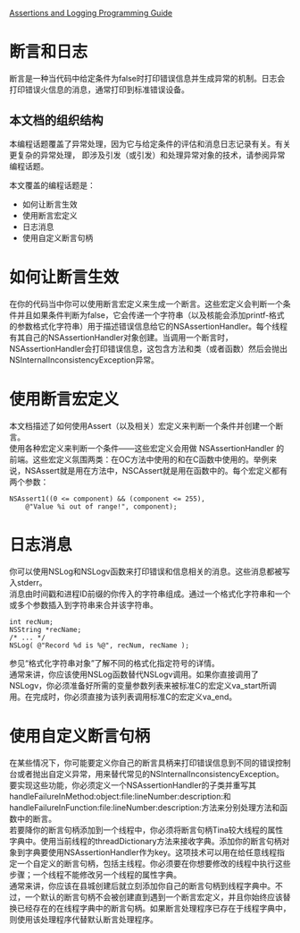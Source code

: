 [Assertions and Logging Programming Guide](https://developer.apple.com/library/archive/documentation/Cocoa/Conceptual/Assertions/Assertions.html#//apple_ref/doc/uid/10000014i)

# 断言和日志

断言是一种当代码中给定条件为false时打印错误信息并生成异常的机制。日志会打印错误火信息的消息，通常打印到标准错误设备。

## 本文档的组织结构

本编程话题覆盖了异常处理，因为它与给定条件的评估和消息日志记录有关。有关更复杂的异常处理，  即涉及引发（或引发）和处理异常对象的技术，请参阅异常编程话题。  

本文覆盖的编程话题是：  

*  如何让断言生效
* 使用断言宏定义
* 日志消息
* 使用自定义断言句柄

# 如何让断言生效

在你的代码当中你可以使用断言宏定义来生成一个断言。这些宏定义会判断一个条件并且如果条件判断为false，它会传递一个字符串（以及核能会添加printf-格式的参数格式化字符串）用于描述错误信息给它的NSAssertionHandler。每个线程有其自己的NSAssertionHandler对象创建。当调用一个断言时，NSAssertionHandler会打印错误信息，这包含方法和类（或者函数）然后会抛出NSInternalInconsistencyException异常。  

# 使用断言宏定义

本文档描述了如何使用Assert（以及相关）宏定义来判断一个条件并创建一个断言。  
使用各种宏定义来判断一个条件——这些宏定义会用做 NSAssertionHandler 的前端。这些宏定义氛围两类：在OC方法中使用的和在C函数中使用的。举例来说，NSAssert就是用在方法中，NSCAssert就是用在函数中的。每个宏定义都有两个参数：

	NSAssert1((0 <= component) && (component <= 255),
        @"Value %i out of range!", component);


# 日志消息

你可以使用NSLog和NSLogv函数来打印错误和信息相关的消息。这些消息都被写入stderr。  
消息由时间戳和进程ID前缀的你传入的字符串组成。通过一个格式化字符串和一个或多个参数插入到字符串来合并该字符串。

	int recNum;
	NSString *recName;
	/* ... */
	NSLog( @"Record %d is %@", recNum, recName );

参见“格式化字符串对象”了解不同的格式化指定符号的详情。  
通常来讲，你应该使用NSLog函数替代NSLogv调用。如果你直接调用了NSLogv，你必须准备好所需的变量参数列表来被标准C的宏定义va_start所调用。在完成时，你必须直接为该列表调用标准C的宏定义va_end。

# 使用自定义断言句柄

在某些情况下，你可能要定义你自己的断言具柄来打印错误信息到不同的错误控制台或者抛出自定义异常，用来替代常见的NSInternalInconsistencyException。要实现这些功能，你必须定义一个NSAssertionHandler的子类并重写其handleFailureInMethod:object:file:lineNumber:description:和handleFailureInFunction:file:lineNumber:description:方法来分别处理方法和函数中的断言。  
若要降你的断言句柄添加到一个线程中，你必须将断言句柄Tina较大线程的属性字典中。使用当前线程的threadDictionary方法来接收字典。添加你的断言句柄对象到字典要使用NSAssertionHandler作为key。这项技术可以用在给任意线程指定一个自定义的断言句柄，包括主线程。你必须要在你想要修改的线程中执行这些步骤；一个线程不能修改另一个线程的属性字典。  
通常来讲，你应该在县城创建后就立刻添加你自己的断言句柄到线程字典中。不过，一个默认的断言句柄不会被创建直到遇到一个断言宏定义，并且你始终应该替换已经存在的在线程字典中的断言句柄。如果断言处理程序已存在于线程字典中，则使用该处理程序代替默认断言处理程序。